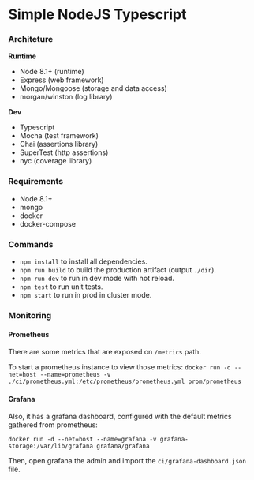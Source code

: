 # Simple NodeJS Typescript 

### Architeture

**Runtime**

* Node 8.1+ (runtime)
* Express (web framework)
* Mongo/Mongoose (storage and data access)
* morgan/winston (log library)

**Dev**
* Typescript
* Mocha (test framework)
* Chai (assertions library)
* SuperTest (http assertions)
* nyc (coverage library)

### Requirements

* Node 8.1+
* mongo
* docker
* docker-compose

### Commands

* `npm install` to install all dependencies.
* `npm run build` to build the production artifact (output `./dir`).
* `npm run dev` to run in dev mode with hot reload.
* `npm test` to run unit tests.
* `npm start` to run in prod in cluster mode.

### Monitoring

#### Prometheus

There are some metrics that are exposed on `/metrics` path.

To start a prometheus instance to view those metrics:
`docker run -d --net=host --name=prometheus -v ./ci/prometheus.yml:/etc/prometheus/prometheus.yml prom/prometheus`

#### Grafana

Also, it has a grafana dashboard, configured with the default metrics gathered from prometheus:

`docker run -d --net=host --name=grafana -v grafana-storage:/var/lib/grafana grafana/grafana`

Then, open grafana the admin and import the `ci/grafana-dashboard.json` file.